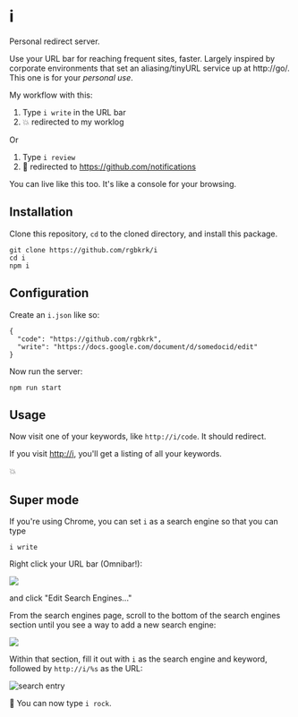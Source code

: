 # i

Personal redirect server.

Use your URL bar for reaching frequent sites, faster. Largely inspired by corporate environments that set an aliasing/tinyURL service up at http://go/. This one is for your _personal use_.

My workflow with this:

1. Type `i write` in the URL bar
2. :boom: redirected to my worklog

Or

1. Type `i review`
2. :tada: redirected to https://github.com/notifications

You can live like this too. It's like a console for your browsing.

## Installation

Clone this repository, `cd` to the cloned directory, and install this package.

```
git clone https://github.com/rgbkrk/i
cd i
npm i
```

## Configuration

Create an `i.json` like so:

```
{
  "code": "https://github.com/rgbkrk",
  "write": "https://docs.google.com/document/d/somedocid/edit"
}
```

Now run the server:

```
npm run start
```

## Usage

Now visit one of your keywords, like `http://i/code`. It should redirect.

If you visit [http://i](http://i), you'll get a listing of all your keywords.

:boom:

## Super mode

If you're using Chrome, you can set `i` as a search engine so that you can type

```
i write
```

Right click your URL bar (Omnibar!):

![](http://i.imgur.com/dTTouDd.png)

and click "Edit Search Engines..."

From the search engines page, scroll to the bottom of the search engines section until you see a way to add a new search engine:

![](http://i.imgur.com/ym0UiQa.png)

Within that section, fill it out with `i` as the search engine and keyword, followed by `http://i/%s` as the URL:

![search entry](http://i.imgur.com/dzunSYT.png)

:tada: You can now type `i rock`.
